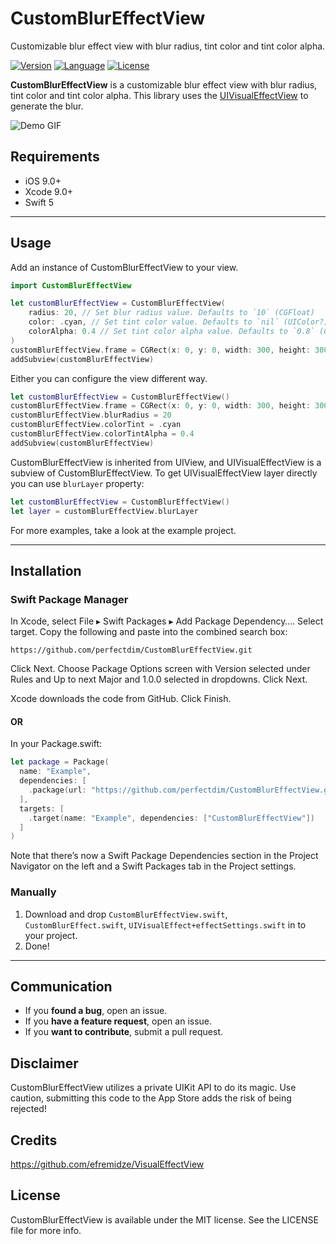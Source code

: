 # CustomBlurEffectView
Customizable blur effect view with blur radius, tint color and tint color alpha.

[![Version](https://img.shields.io/github/v/tag/perfectdim/CustomBlurEffectView)]()
[![Language](https://img.shields.io/badge/Swift-5-orange)](https://swift.org)
[![License](https://img.shields.io/github/license/perfectdim/CustomBlurEffectView)](https://github.com/perfectdim/CustomBlurEffectView/blob/master/LICENSE)

**CustomBlurEffectView** is a customizable blur effect view with blur radius, tint color and tint color alpha. This library uses the [UIVisualEffectView](https://developer.apple.com/library/ios/documentation/UIKit/Reference/UIVisualEffectView/) to generate the blur.

![Demo GIF](https://thumbs.gfycat.com/LimitedSorrowfulBellfrog-small.gif)

## Requirements

- iOS 9.0+
- Xcode 9.0+
- Swift 5

---

## Usage

Add an instance of CustomBlurEffectView to your view.

```swift
import CustomBlurEffectView

let customBlurEffectView = CustomBlurEffectView(
    radius: 20, // Set blur radius value. Defaults to `10` (CGFloat)
    color: .cyan, // Set tint color value. Defaults to `nil` (UIColor?)
    colorAlpha: 0.4 // Set tint color alpha value. Defaults to `0.8` (CGFloat)
)
customBlurEffectView.frame = CGRect(x: 0, y: 0, width: 300, height: 300)
addSubview(customBlurEffectView)
```

Either you can configure the view different way.
```swift
let customBlurEffectView = CustomBlurEffectView()
customBlurEffectView.frame = CGRect(x: 0, y: 0, width: 300, height: 300)
customBlurEffectView.blurRadius = 20
customBlurEffectView.colorTint = .cyan
customBlurEffectView.colorTintAlpha = 0.4
addSubview(customBlurEffectView)
```

CustomBlurEffectView is inherited from UIView, and  UIVisualEffectView is a subview of CustomBlurEffectView. To get UIVisualEffectView layer directly you can use `blurLayer` property:
```swift
let customBlurEffectView = CustomBlurEffectView()
let layer = customBlurEffectView.blurLayer
```

For more examples, take a look at the example project.

---

## Installation

### Swift Package Manager

In Xcode, select File ▸ Swift Packages ▸ Add Package Dependency…. Select target. Copy the following and paste into the combined search box:

```
https://github.com/perfectdim/CustomBlurEffectView.git
```

Click Next. Choose Package Options screen with Version selected under Rules and Up to next Major and 1.0.0 selected in dropdowns. Click Next. 

Xcode downloads the code from GitHub. Click Finish.

#### OR

In your Package.swift:

```swift
let package = Package(
  name: "Example",
  dependencies: [
    .package(url: "https://github.com/perfectdim/CustomBlurEffectView.git", from: "0.0.1")
  ],
  targets: [
    .target(name: "Example", dependencies: ["CustomBlurEffectView"])
  ]
)
```

Note that there’s now a Swift Package Dependencies section in the Project Navigator on the left and a Swift Packages tab in the Project settings.

### Manually

1. Download and drop `CustomBlurEffectView.swift`, `CustomBlurEffect.swift`, `UIVisualEffect+effectSettings.swift` in to your project.  
2. Done!

---

## Communication

- If you **found a bug**, open an issue.
- If you **have a feature request**, open an issue.
- If you **want to contribute**, submit a pull request.

## Disclaimer

CustomBlurEffectView utilizes a private UIKit API to do its magic. Use caution, submitting this code to the App Store adds the risk of being rejected!

## Credits

https://github.com/efremidze/VisualEffectView

## License

CustomBlurEffectView is available under the MIT license. See the LICENSE file for more info.
